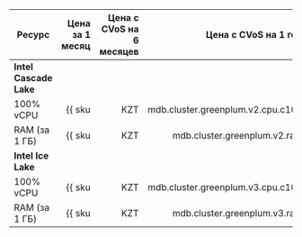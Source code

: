 | Ресурс        | Цена за 1 месяц                                              | Цена с CVoS на 6 месяцев                                                                  | Цена с CVoS на 1 год                                                                      |
|---------------|-------------------------------------------------------------:|------------------------------------------------------------------------------------------:|------------------------------------------------------------------------------------------:|
| **Intel Cascade Lake**                                                                                                                                                                                                                                               |
| 100% vCPU     | {{ sku|KZT|mdb.cluster.greenplum.v2.cpu.c100|month|string }} | —                                                                                         | —                                                                                         |
| RAM (за 1 ГБ) | {{ sku|KZT|mdb.cluster.greenplum.v2.ram|month|string }}      | —                                                                                         | —                                                                                         |
| **Intel Ice Lake**                                                                                                                                                                                                                                                   |
| 100% vCPU     | {{ sku|KZT|mdb.cluster.greenplum.v3.cpu.c100|month|string }} | {{ sku|KZT|v1.commitment.selfcheckout.m6.mdb.greenplum.cpu.c100.v3|month|string }} (-15%) | {{ sku|KZT|v1.commitment.selfcheckout.y1.mdb.greenplum.cpu.c100.v3|month|string }} (-22%) |
| RAM (за 1 ГБ) | {{ sku|KZT|mdb.cluster.greenplum.v3.ram|month|string }}      | {{ sku|KZT|v1.commitment.selfcheckout.m6.mdb.greenplum.ram.v3|month|string }} (-15%)      | {{ sku|KZT|v1.commitment.selfcheckout.y1.mdb.greenplum.ram.v3|month|string }} (-22%)      |